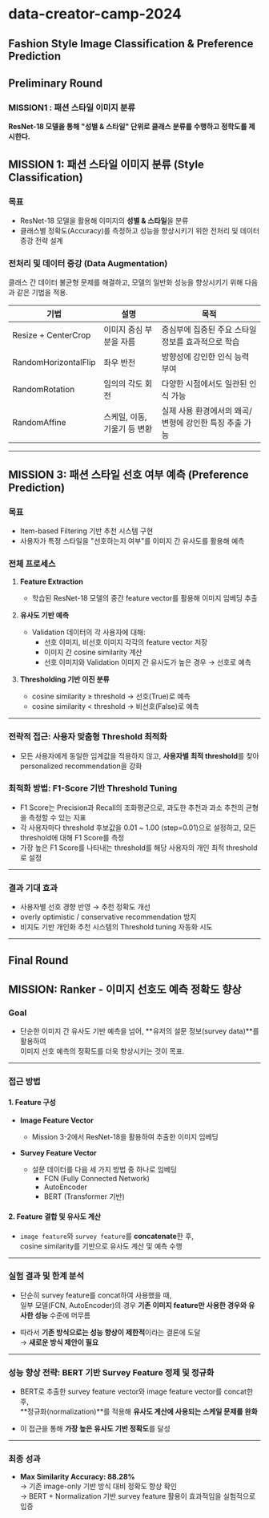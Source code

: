 # data-creator-camp-2024

## Fashion Style Image Classification & Preference Prediction


## Preliminary Round

### MISSION1 : 패션 스타일 이미지 분류
**ResNet-18 모델을 통해 "성별 & 스타일" 단위로 클래스 분류를 수행하고 정학도를 제시한다.** 


## MISSION 1: 패션 스타일 이미지 분류 (Style Classification)

### 목표
- ResNet-18 모델을 활용해 이미지의 **성별 & 스타일**을 분류
- 클래스별 정확도(Accuracy)를 측정하고 성능을 향상시키기 위한 전처리 및 데이터 증강 전략 설계

### 전처리 및 데이터 증강 (Data Augmentation)
클래스 간 데이터 불균형 문제를 해결하고, 모델의 일반화 성능을 향상시키기 위해 다음과 같은 기법을 적용.

| 기법 | 설명 | 목적 |
|------|------|------|
| Resize + CenterCrop | 이미지 중심 부분을 자름 | 중심부에 집중된 주요 스타일 정보를 효과적으로 학습 |
| RandomHorizontalFlip | 좌우 반전 | 방향성에 강인한 인식 능력 부여 |
| RandomRotation | 임의의 각도 회전 | 다양한 시점에서도 일관된 인식 가능 |
| RandomAffine | 스케일, 이동, 기울기 등 변환 | 실제 사용 환경에서의 왜곡/변형에 강인한 특징 추출 가능 |

---

## MISSION 3: 패션 스타일 선호 여부 예측 (Preference Prediction)

### 목표
- Item-based Filtering 기반 추천 시스템 구현
- 사용자가 특정 스타일을 "선호하는지 여부"를 이미지 간 유사도를 활용해 예측

### 전체 프로세스
1. **Feature Extraction**  
   - 학습된 ResNet-18 모델의 중간 feature vector를 활용해 이미지 임베딩 추출

2. **유사도 기반 예측**  
   - Validation 데이터의 각 사용자에 대해:
     - 선호 이미지, 비선호 이미지 각각의 feature vector 저장
     - 이미지 간 cosine similarity 계산
     - 선호 이미지와 Validation 이미지 간 유사도가 높은 경우 → 선호로 예측

3. **Thresholding 기반 이진 분류**  
   - cosine similarity ≥ threshold → 선호(True)로 예측  
   - cosine similarity < threshold → 비선호(False)로 예측

---

### 전략적 접근: 사용자 맞춤형 Threshold 최적화
- 모든 사용자에게 동일한 임계값을 적용하지 않고, **사용자별 최적 threshold**를 찾아 personalized recommendation을 강화

### 최적화 방법: F1-Score 기반 Threshold Tuning
- F1 Score는 Precision과 Recall의 조화평균으로, 과도한 추천과 과소 추천의 균형을 측정할 수 있는 지표
- 각 사용자마다 threshold 후보값을 0.01 ~ 1.00 (step=0.01)으로 설정하고, 모든 threshold에 대해 F1 Score를 측정
- 가장 높은 F1 Score를 나타내는 threshold를 해당 사용자의 개인 최적 threshold로 설정

---

### 결과 기대 효과
- 사용자별 선호 경향 반영 → 추천 정확도 개선
- overly optimistic / conservative recommendation 방지
- 비지도 기반 개인화 추천 시스템의 Threshold tuning 자동화 시도

---

## Final Round

## MISSION: Ranker - 이미지 선호도 예측 정확도 향상

### Goal
- 단순한 이미지 간 유사도 기반 예측을 넘어, **유저의 설문 정보(survey data)**를 활용하여  
  이미지 선호 예측의 정확도를 더욱 향상시키는 것이 목표.

---

### 접근 방법

#### 1. Feature 구성

- **Image Feature Vector**  
  - Mission 3-2에서 ResNet-18을 활용하여 추출한 이미지 임베딩

- **Survey Feature Vector**  
  - 설문 데이터를 다음 세 가지 방법 중 하나로 임베딩  
    - FCN (Fully Connected Network)  
    - AutoEncoder  
    - BERT (Transformer 기반)

#### 2. Feature 결합 및 유사도 계산

- `image feature`와 `survey feature`를 **concatenate**한 후,  
  cosine similarity를 기반으로 유사도 계산 및 예측 수행

---

### 실험 결과 및 한계 분석

- 단순히 survey feature를 concat하여 사용했을 때,  
  일부 모델(FCN, AutoEncoder)의 경우 **기존 이미지 feature만 사용한 경우와 유사한 성능** 수준에 머무름

- 따라서 **기존 방식으로는 성능 향상이 제한적**이라는 결론에 도달  
  → **새로운 방식 제안이 필요**

---

### 성능 향상 전략: BERT 기반 Survey Feature 정제 및 정규화

- BERT로 추출한 survey feature vector와 image feature vector를 concat한 후,  
  **정규화(normalization)**를 적용해 **유사도 계산에 사용되는 스케일 문제를 완화**

- 이 접근을 통해 **가장 높은 유사도 기반 정확도**를 달성

---

### 최종 성과

- **Max Similarity Accuracy: 88.28%**  
  → 기존 image-only 기반 방식 대비 정확도 향상 확인  
  → BERT + Normalization 기반 survey feature 활용이 효과적임을 실험적으로 입증